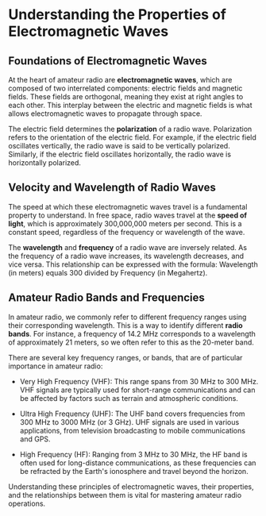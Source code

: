 # Understanding the Properties of Electromagnetic Waves

## Foundations of Electromagnetic Waves

At the heart of amateur radio are **electromagnetic waves**, which are composed of two interrelated components: electric fields and magnetic fields. These fields are orthogonal, meaning they exist at right angles to each other. This interplay between the electric and magnetic fields is what allows electromagnetic waves to propagate through space. 

The electric field determines the **polarization** of a radio wave. Polarization refers to the orientation of the electric field. For example, if the electric field oscillates vertically, the radio wave is said to be vertically polarized. Similarly, if the electric field oscillates horizontally, the radio wave is horizontally polarized.

## Velocity and Wavelength of Radio Waves

The speed at which these electromagnetic waves travel is a fundamental property to understand. In free space, radio waves travel at the **speed of light**, which is approximately 300,000,000 meters per second. This is a constant speed, regardless of the frequency or wavelength of the wave.

The **wavelength** and **frequency** of a radio wave are inversely related. As the frequency of a radio wave increases, its wavelength decreases, and vice versa. This relationship can be expressed with the formula: Wavelength (in meters) equals 300 divided by Frequency (in Megahertz). 

## Amateur Radio Bands and Frequencies

In amateur radio, we commonly refer to different frequency ranges using their corresponding wavelength. This is a way to identify different **radio bands**. For instance, a frequency of 14.2 MHz corresponds to a wavelength of approximately 21 meters, so we often refer to this as the 20-meter band.

There are several key frequency ranges, or bands, that are of particular importance in amateur radio:

- Very High Frequency (VHF): This range spans from 30 MHz to 300 MHz. VHF signals are typically used for short-range communications and can be affected by factors such as terrain and atmospheric conditions.

- Ultra High Frequency (UHF): The UHF band covers frequencies from 300 MHz to 3000 MHz (or 3 GHz). UHF signals are used in various applications, from television broadcasting to mobile communications and GPS.

- High Frequency (HF): Ranging from 3 MHz to 30 MHz, the HF band is often used for long-distance communications, as these frequencies can be refracted by the Earth's ionosphere and travel beyond the horizon.

Understanding these principles of electromagnetic waves, their properties, and the relationships between them is vital for mastering amateur radio operations.
